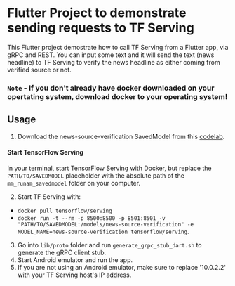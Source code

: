 # Flutter Project to demonstrate sending requests to TF Serving

This Flutter project demostrate how to call TF Serving from a Flutter app, via
gRPC and REST. You can input some text and it will send the text (news headline) to TF Serving
to verify the news headline as either coming from verified source or not.

### `Note` -  If you don't already have docker downloaded on your opertating system, download docker to your operating system!


## Usage

1. Download the news-source-verification SavedModel from this [codelab](https://colab.research.google.com/drive/1B7Chznw07H83dp6f8fOZCIvkMJ7K-KwY?usp=sharing).

#### Start TensorFlow Serving
In your terminal, start TensorFlow Serving with Docker, but replace the `PATH/TO/SAVEDMODEL` placeholder with the absolute path of the `mm_runam_savedmodel` folder on your computer.

2. Start TF Serving with: 
- `docker pull tensorflow/serving`
- `docker run -t --rm -p 8500:8500 -p 8501:8501 -v
   "PATH/TO/SAVEDMODEL:/models/news-source-verification" -e MODEL_NAME=news-source-verification
   tensorflow/serving`.  

3. Go into `lib/proto` folder and run `generate_grpc_stub_dart.sh` to generate the gRPC
   client stub.
4. Start Android emulator and run the app.
5. If you are not using an Android emulator, make sure to replace '10.0.2.2'
   with your TF Serving host's IP address.

